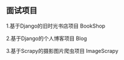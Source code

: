 面试项目
------------------------------------------------------------------

1.基于Django的旧时光书店项目 BookShop

2.基于Django的个人博客项目 Blog

3.基于Scrapy的摄影图片爬虫项目 ImageScrapy

